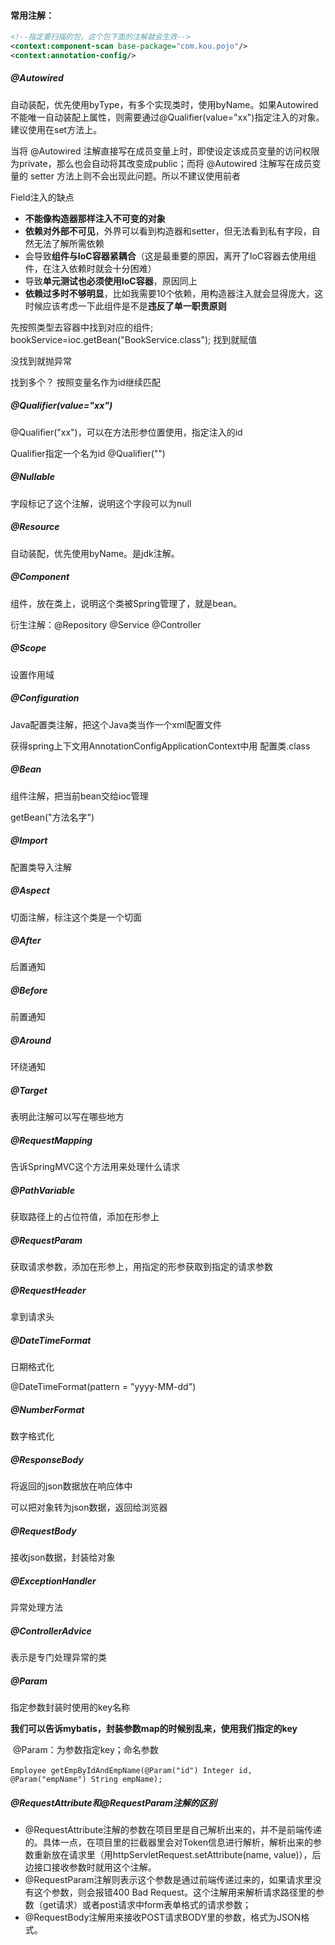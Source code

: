 #### 常用注解：

```xml
<!--指定要扫描的包，这个包下面的注解就会生效-->
<context:component-scan base-package="com.kou.pojo"/>
<context:annotation-config/>
```



##### @Autowired

自动装配，优先使用byType，有多个实现类时，使用byName。如果Autowired不能唯一自动装配上属性，则需要通过@Qualifier(value="xx")指定注入的对象。建议使用在set方法上。

当将 @Autowired 注解直接写在成员变量上时，即使设定该成员变量的访问权限为private，那么也会自动将其改变成public；而将 @Autowired 注解写在成员变量的 setter 方法上则不会出现此问题。所以不建议使用前者

Field注入的缺点

- **不能像构造器那样注入不可变的对象**
- **依赖对外部不可见**，外界可以看到构造器和setter，但无法看到私有字段，自然无法了解所需依赖
- 会导致**组件与IoC容器紧耦合**（这是最重要的原因，离开了IoC容器去使用组件，在注入依赖时就会十分困难）
- 导致**单元测试也必须使用IoC容器**，原因同上
- **依赖过多时不够明显**，比如我需要10个依赖，用构造器注入就会显得庞大，这时候应该考虑一下此组件是不是**违反了单一职责原则**

先按照类型去容器中找到对应的组件; 
bookService=ioc.getBean("BookService.class");
找到就赋值

没找到就抛异常

找到多个？
 按照变量名作为id继续匹配



##### @Qualifier(value="xx")

@Qualifier("xx")，可以在方法形参位置使用，指定注入的id

Qualifier指定一个名为id 
 @Qualifier("")



##### @Nullable

字段标记了这个注解，说明这个字段可以为null



##### @Resource

自动装配，优先使用byName。是jdk注解。



##### @Component

组件，放在类上，说明这个类被Spring管理了，就是bean。

衍生注解：@Repository  @Service  @Controller



##### @Scope

设置作用域



##### @Configuration

Java配置类注解，把这个Java类当作一个xml配置文件

获得spring上下文用AnnotationConfigApplicationContext中用 配置类.class



##### @Bean

组件注解，把当前bean交给ioc管理

getBean("方法名字")



##### @Import

配置类导入注解



##### @Aspect

切面注解，标注这个类是一个切面



##### @After

后置通知



##### @Before

前置通知



##### @Around

环绕通知



##### @Target

表明此注解可以写在哪些地方



##### @RequestMapping

告诉SpringMVC这个方法用来处理什么请求



##### @PathVariable

获取路径上的占位符值，添加在形参上



##### @RequestParam

获取请求参数，添加在形参上，用指定的形参获取到指定的请求参数



##### @RequestHeader

拿到请求头



##### @DateTimeFormat

日期格式化

@DateTimeFormat(pattern = "yyyy-MM-dd")



##### @NumberFormat

数字格式化



##### @ResponseBody 

将返回的json数据放在响应体中

可以把对象转为json数据，返回给浏览器



##### @RequestBody 

接收json数据，封装给对象



##### @ExceptionHandler

异常处理方法



##### @ControllerAdvice

表示是专门处理异常的类



##### @Param

指定参数封装时使用的key名称

**我们可以告诉mybatis，封装参数map的时候别乱来，使用我们指定的key**

​	@Param：为参数指定key；命名参数

​	`Employee getEmpByIdAndEmpName(@Param("id") Integer id, @Param("empName") String empName);`	







##### @RequestAttribute和@RequestParam注解的区别

+ @RequestAttribute注解的参数在项目里是自己解析出来的，并不是前端传递的。具体一点，在项目里的拦截器里会对Token信息进行解析，解析出来的参数重新放在请求里（用httpServletRequest.setAttribute(name, value)），后边接口接收参数时就用这个注解。
+ @RequestParam注解则表示这个参数是通过前端传递过来的，如果请求里没有这个参数，则会报错400 Bad Request。这个注解用来解析请求路径里的参数（get请求）或者post请求中form表单格式的请求参数；
+ @RequestBody注解用来接收POST请求BODY里的参数，格式为JSON格式。



